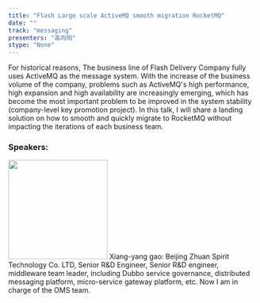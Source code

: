 ```yaml
---
title: "Flash Large scale ActiveMQ smooth migration RocketMQ"
date: "" 
track: "messaging"
presenters: "高向阳"
stype: "None"
---
```

For historical reasons, The business line of Flash Delivery Company fully uses ActiveMQ as the message system. With the increase of the business volume of the company, problems such as ActiveMQ's high performance, high expansion and high availability are increasingly emerging, which has become the most important problem to be improved in the system stability (company-level key promotion project).
In this talk, I will share a landing solution on how to smooth and quickly migrate to RocketMQ without impacting the iterations of each business team.
 ### Speakers: 
 <img src="images/speaker/1070.png" width="200" />
 Xiang-yang gao: Beijing Zhuan Spirit Technology Co. LTD, Senior R&D Engineer, Senior R&D engineer, middleware team leader, including Dubbo service governance, distributed messaging platform, micro-service gateway platform, etc.
Now I am in charge of the OMS team.
 